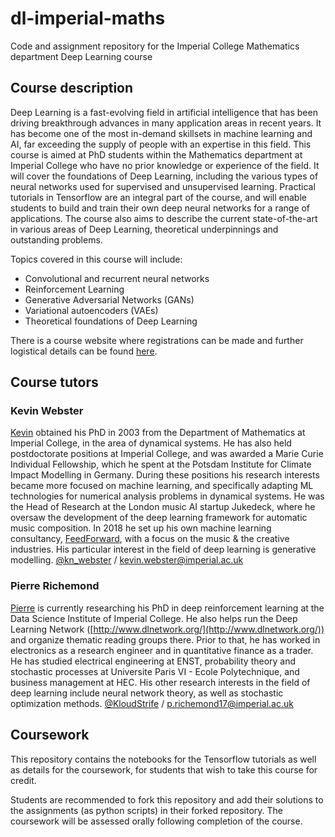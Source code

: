 # dl-imperial-maths
Code and assignment repository for the Imperial College Mathematics department Deep Learning course

## Course description

Deep Learning is a fast-evolving field in artificial intelligence that has been driving breakthrough advances in many application areas in recent years. It has become one of the most in-demand skillsets in machine learning and AI, far exceeding the supply of people with an expertise in this field. This course is aimed at PhD students within the Mathematics department at Imperial College who have no prior knowledge or experience of the field. It will cover the foundations of Deep Learning, including the various types of neural networks used for supervised and unsupervised learning. Practical tutorials in Tensorflow are an integral part of the course, and will enable students to build and train their own deep neural networks for a range of applications. The course also aims to describe the current state-of-the-art in various areas of Deep Learning, theoretical underpinnings and outstanding problems.

Topics covered in this course will include: 

* Convolutional and recurrent neural networks
* Reinforcement Learning
* Generative Adversarial Networks (GANs)
* Variational autoencoders (VAEs)
* Theoretical foundations of Deep Learning

There is a course website where registrations can be made and further logistical details can be found [here](https://www.deeplearningmathematics.com).

## Course tutors

### Kevin Webster

[Kevin](https://www.linkedin.com/in/kevin-webster-095aba59/) obtained his PhD in 2003 from the Department of Mathematics at Imperial College, in the area of dynamical systems. He has also held postdoctorate positions at Imperial College, and was awarded a Marie Curie Individual Fellowship, which he spent at the Potsdam Institute for Climate Impact Modelling in Germany. During these positions his research interests became more focused on machine learning, and specifically adapting ML technologies for numerical analysis problems in dynamical systems. He was the Head of Research at the London music AI startup Jukedeck, where he oversaw the development of the deep learning framework for automatic music composition. In 2018 he set up his own machine learning consultancy, [FeedForward](http://www.feedforwardai.com/), with a focus on the music & the creative industries. His particular interest in the field of deep learning is generative modelling. [@kn_webster](https://twitter.com/kn_webster) / [kevin.webster@imperial.ac.uk](kevin.webster@imperial.ac.uk)

### Pierre Richemond

[Pierre](https://www.linkedin.com/in/pierre-h-richemond-2353683/) is currently researching his PhD in deep reinforcement learning at the Data Science Institute of Imperial College. He also helps run the Deep Learning Network ([http://www.dlnetwork.org/](http://www.dlnetwork.org/)) and organize thematic reading groups there. Prior to that, he has worked in electronics as a research engineer and in quantitative finance as a trader. He has studied electrical engineering at ENST, probability theory and stochastic processes at Universite Paris VI - Ecole Polytechnique, and business management at HEC. His other research interests in the field of deep learning include neural network theory, as well as stochastic optimization methods. [@KloudStrife](https://twitter.com/KloudStrife) / [p.richemond17@imperial.ac.uk](p.richemond17@imperial.ac.uk)

## Coursework

This repository contains the notebooks for the Tensorflow tutorials as well as details for the coursework, for students that wish to take this course for credit. 

Students are recommended to fork this repository and add their solutions to the assignments (as python scripts) in their forked repository. The coursework will be assessed orally following completion of the course.
